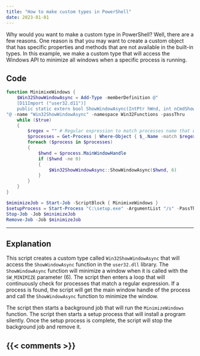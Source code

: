 ```yaml
---
title: "How to make custom types in PowerShell"
date: 2023-01-01
---
```


Why would you want to make a custom type in PowerShell? Well, there are a few reasons. One reason is that you may want to create a custom object that has specific properties and methods that are not available in the built-in types. In this example, we make a custom type that will access the Windows API to minimize all windows when a specific process is running.

## Code

```powershell
function MinimixeWindows {
    $Win32ShowWindowAsync = Add-Type -memberDefinition @"
    [D11Import ("user32.d11")]
    public static extern bool ShowWindowAsync(IntPtr hWnd, int nCmdShow);
"@ -name "Win32ShowWindowAsync" -namespace Win32Functions -passThru
    while ($true)
    {
        $regex = "" # Regular expression to match processes name that will be minimized
        $processes = Get-Process | Where-Object { $_.Name -match $regex }
        foreach ($process in $processes)
        {
            $hwnd = $process.MainWindowHandle
            if ($hwnd -ne 0)
            {
                $Win32ShowWindowAsync::ShowWindowAsync($hwnd, 6)
            }
        }
    }
}

$mimimizeJob = Start-Job -ScriptBlock { MinimixeWindows }
$setupProcess = Start-Process "C:\setup.exe" -ArgumentList "/s" -PassThru -Wait 
Stop-Job -Job $minimizeJob
Remove-Job -Job $minimizeJob
```

---

## Explanation

This script creates a custom type called `Win32ShowWindowAsync` that will access the `ShowWindowAsync` function in the `user32.dll` library. The `ShowWindowAsync` function will minimize a window when it is called with the `SW_MINIMIZE` parameter (6). The script then enters a loop that will continuously check for processes that match a regular expression. If a process is found, the script will get the main window handle of the process and call the `ShowWindowAsync` function to minimize the window.

The script then starts a background job that will run the `MinimizeWindows` function. The script then starts a setup process that will install a program silently. Once the setup process is complete, the script will stop the background job and remove it.

## {{< comments >}}
